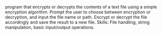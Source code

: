 program that encrypts or
decrypts the contents of a text file using a simple
encryption algorithm. Prompt the user to choose
between encryption or decryption, and input the
file name or path. Encrypt or decrypt the file
accordingly and save the result to a new file.
Skills: File handling, string manipulation, basic
input/output operations.
